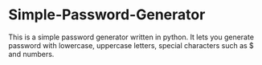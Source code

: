 # Simple-Password-Generator
This is a simple password generator written in python. It lets you generate password with lowercase, uppercase letters, special characters such as $ and numbers.

